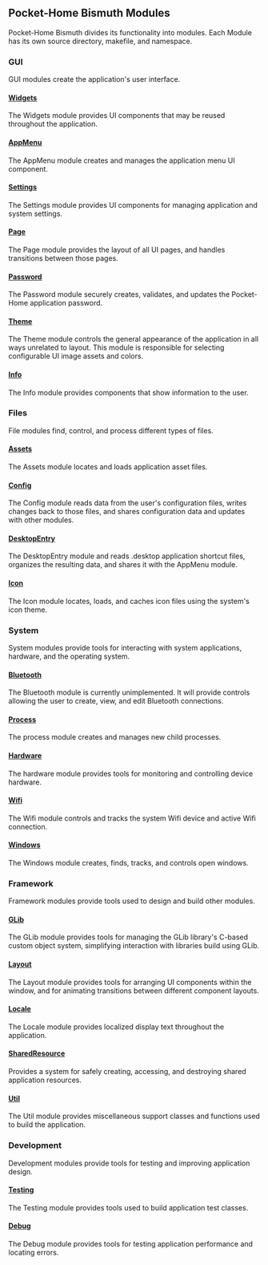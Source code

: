 ## Pocket-Home Bismuth Modules

 Pocket-Home Bismuth divides its functionality into modules. Each Module has its own source directory, makefile, and namespace.

### GUI
GUI modules create the application's user interface.

#### [Widgets](./modules/Widgets.md)
The Widgets module provides UI components that may be reused throughout the application.

#### [AppMenu](./modules/AppMenu.md)
The AppMenu module creates and manages the application menu UI component.

#### [Settings](./modules/Settings.md)
The Settings module provides UI components for managing application and system settings.

#### [Page](./modules/Page.md)
The Page module provides the layout of all UI pages, and handles transitions between those pages.

#### [Password](./modules/Password.md)
The Password module securely creates, validates, and updates the Pocket-Home application password.

#### [Theme](./modules/Theme.md)
The Theme module controls the general appearance of the application in all ways unrelated to layout. This module is responsible for selecting configurable UI image assets and colors.

#### [Info](./modules/Info.md)
The Info module provides components that show information to the user.

### Files
File modules find, control, and process different types of files.

#### [Assets](./modules/Assets.md)
The Assets module locates and loads application asset files.

#### [Config](./modules/Config.md)
The Config module reads data from the user's configuration files, writes changes back to those files, and shares configuration data and updates with other modules.

#### [DesktopEntry](./modules/DesktopEntry.md)
The DesktopEntry module and reads .desktop application shortcut files, organizes the resulting data, and shares it with the AppMenu module.

#### [Icon](./modules/Icon.md)
The Icon module locates, loads, and caches icon files using the system's icon theme.

### System
System modules provide tools for interacting with system applications, hardware, and the operating system.

#### [Bluetooth](./modules/Bluetooth.md)
The Bluetooth module is currently unimplemented. It will provide controls allowing the user to create, view, and edit Bluetooth connections.

#### [Process](./modules/Process.md)
The process module creates and manages new child processes.

#### [Hardware](./modules/Hardware.md)
The hardware module provides tools for monitoring and controlling device hardware.

#### [Wifi](./modules/Wifi.md)
The Wifi module controls and tracks the system Wifi device and active Wifi connection.

#### [Windows](./modules/Windows.md)
The Windows module creates, finds, tracks, and controls open windows.

### Framework
Framework modules provide tools used to design and build other modules.

#### [GLib](./modules/GLib.md)
The GLib module provides tools for managing the GLib library's C-based custom object system, simplifying interaction with libraries build using GLib.

#### [Layout](./modules/Layout.md)
The Layout module provides tools for arranging UI components within the window, and for animating transitions between different component layouts.

#### [Locale](./modules/Locale.md)
The Locale module provides localized display text throughout the application.

#### [SharedResource](./modules/SharedResource.md)
 Provides a system for safely creating, accessing, and destroying shared application resources.

#### [Util](./modules/Util.md)
The Util module provides miscellaneous support classes and functions used to build the application.

### Development
Development modules provide tools for testing and improving application design.

#### [Testing](./modules/Testing.md)
The Testing module provides tools used to build application test classes.

#### [Debug](./modules/Debug.md)
The Debug module provides tools for testing application performance and locating errors.

